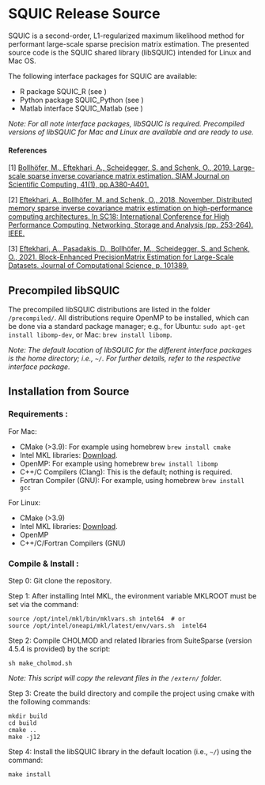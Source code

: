 # SQUIC Release Source

SQUIC is a second-order, L1-regularized maximum likelihood method for performant large-scale sparse precision matrix estimation. The presented source code is the SQUIC shared library (libSQUIC) intended for Linux and Mac OS.

The following interface packages for SQUIC are available:

- R package SQUIC_R (see )
- Python package SQUIC_Python (see )
- Matlab interface SQUIC_Matlab (see )

_Note: For all note interface packages, libSQUIC is required. Precompiled versions of libSQUIC for Mac and Linux are available and are ready to use._ 


#### References

[1] [Bollhöfer, M., Eftekhari, A., Scheidegger, S. and Schenk, O., 2019. Large-scale sparse inverse covariance matrix estimation. SIAM Journal on Scientific Computing, 41(1), pp.A380-A401.](https://epubs.siam.org/doi/abs/10.1137/17M1147615?journalCode=sjoce3)

[2] [Eftekhari, A., Bollhöfer, M. and Schenk, O., 2018, November. Distributed memory sparse inverse covariance matrix estimation on high-performance computing architectures. In SC18: International Conference for High Performance Computing, Networking, Storage and Analysis (pp. 253-264). IEEE.](https://dl.acm.org/doi/10.5555/3291656.3291683)

[3] [Eftekhari, A., Pasadakis, D., Bollhöfer, M., Scheidegger, S. and Schenk, O., 2021. Block-Enhanced PrecisionMatrix                 Estimation for Large-Scale Datasets. Journal of Computational Science, p. 101389.](https://www.sciencedirect.com/science/article/pii/S1877750321000776)


## Precompiled libSQUIC

The precompiled libSQUIC distributions are listed in the folder ``/precompiled/``. All distributions require OpenMP to be installed, which can be done via a standard package manager; e.g., for Ubuntu: ``sudo apt-get install libomp-dev``, or  Mac: ``brew install libomp``.  

_Note: The default location of libSQUIC for the different interface packages is the home directory; i.e., ``~/``. For further details, refer to the respective interface package._

## Installation from Source

### Requirements :

For Mac:
- CMake (>3.9): For example using homebrew ``brew install cmake``
- Intel MKL libraries: [Download](https://software.intel.com/content/www/us/en/develop/tools/oneapi/base-toolkit/download.html?operatingsystem=mac&distributions=webdownload&options=online).
- OpenMP: For example using homebrew ``brew install libomp`` 
- C++/C Compilers (Clang): This is the default; nothing is required.
- Fortran Compiler (GNU): For example, using homebrew ``brew install gcc``

For Linux:
- CMake (>3.9)
- Intel MKL libraries: [Download](https://software.intel.com/content/www/us/en/develop/tools/oneapi/base-toolkit/download.html?operatingsystem=linux&distributions=webdownload&options=online).
- OpenMP 
- C++/C/Fortran Compilers (GNU)


### Compile & Install :

Step 0: Git clone the repository.

Step 1: After installing Intel MKL, the evironment variable MKLROOT must be set via the command:
```angular2
source /opt/intel/mkl/bin/mklvars.sh intel64  # or 
source /opt/intel/oneapi/mkl/latest/env/vars.sh  intel64
```

Step 2: Compile CHOLMOD and related libraries from SuiteSparse (version 4.5.4 is provided) by the script:
	
```angular2
sh make_cholmod.sh 
```
_Note: This script will copy the relevant files in the ``/extern/`` folder._

Step 3: Create the build directory and compile the project using cmake with the following commands:  
```angular2
mkdir build
cd build
cmake ..
make -j12
```

Step 4: Install the libSQUIC library in the default location (i.e., ``~/``) using the command:

```angular2
make install 
```
